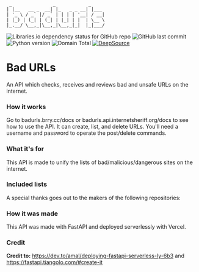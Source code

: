 ```
 _               _            _
| |__   __ _  __| |_   _ _ __| |___
| '_ \ / _` |/ _` | | | | '__| / __|
| |_) | (_| | (_| | |_| | |  | \__ \
|_.__/ \__,_|\__,_|\__,_|_|  |_|___/

```

![Libraries.io dependency status for GitHub repo](https://img.shields.io/librariesio/github/berrysauce/badurls)
![GitHub last commit](https://img.shields.io/github/last-commit/berrysauce/badurls)
![Python version](https://img.shields.io/badge/python-3.9-blue)
![Domain Total](https://img.shields.io/endpoint?url=https://badurls.api.internetsheriff.org/shields/total)
[![DeepSource](https://deepsource.io/gh/berrysauce/badurls.svg/?label=active+issues)](https://deepsource.io/gh/berrysauce/badurls/?ref=repository-badge)

# Bad URLs
An API which checks, receives and reviews bad and unsafe URLs on the internet.

### How it works
Go to badurls.brry.cc/docs or badurls.api.internetsheriff.org/docs to see how to use the API.
It can create, list, and delete URLs. You'll need a username and password to operate the post/delete commands.

### What it's for
This API is made to unify the lists of bad/malicious/dangerous sites on the internet.

### Included lists
A special thanks goes out to the makers of the following repositories:

### How it was made
This API was made with FastAPI and deployed serverlessly with Vercel.

### Credit
**Credit to:** https://dev.to/amal/deploying-fastapi-serverless-ly-6b3 and https://fastapi.tiangolo.com/#create-it
